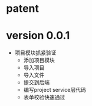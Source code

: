 # patent

# version 0.0.1
- 项目模块抓紧验证
    - 添加项目模块
    - 导入项目
    - 导入文件
    - 提交到后端
    - 编写project service层代码
    - 表单校验快速通过
   